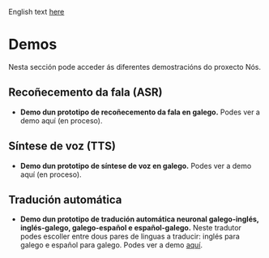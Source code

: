 English text [here](https://github.com/proxectonos/demos/blob/main/README_English.md)
# Demos
Nesta sección pode acceder ás diferentes demostracións do proxecto Nós. 

## Recoñecemento da fala (ASR)

+ **Demo dun prototipo de recoñecemento da fala en galego.** Podes ver a demo aquí (en proceso).

## Síntese de voz (TTS)

+ **Demo dun prototipo de síntese de voz en galego.** Podes ver a demo aquí (en proceso).

## Tradución automática 

+ **Demo dun prototipo de tradución automática neuronal galego-inglés, inglés-galego, galego-español e español-galego.** Neste tradutor podes escoller entre dous pares de linguas a traducir: inglés para galego e español para galego. Podes ver a demo [aquí](https://demos.citius.usc.es/nos_tradutor/Tradutor/traducir/index).
